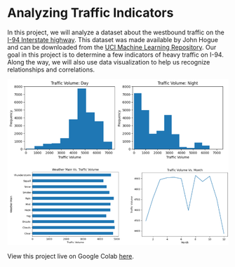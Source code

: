 # Analyzing Traffic Indicators
In this project, we will analyze a dataset about the westbound traffic on the [I-94 Interstate highway](https://en.wikipedia.org/wiki/Interstate_94). This dataset was made available by John Hogue and can be downloaded from the [UCI Machine Learning Repository](https://archive.ics.uci.edu/dataset/492/metro+interstate+traffic+volume). Our goal in this project is to determine a few indicators of heavy traffic on I-94. Along the way, we will also use data visualization to help us recognize relationships and correlations.

[![Analyzing Traffic Indicators](diagrams.png)](https://colab.research.google.com/drive/1FoiO2LyK2Z33O4YceULpcIJvxkKZGtDC?usp=sharing)

View this project live on Google Colab [here](https://colab.research.google.com/drive/1FoiO2LyK2Z33O4YceULpcIJvxkKZGtDC?usp=sharing).
